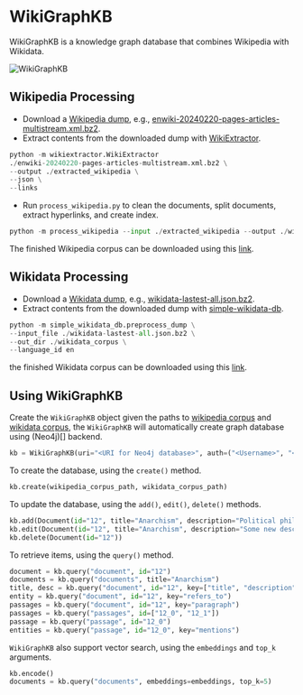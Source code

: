 # WikiGraphKB
WikiGraphKB is a knowledge graph database that combines Wikipedia with Wikidata.

![WikiGraphKB](https://github.com/panuthept/wiki_graph_kb/assets/28400944/e41187e4-48d7-40ae-a212-257b451cded3)


## Wikipedia Processing
- Download a [Wikipedia dump](https://dumps.wikimedia.org/enwiki/20240220/), e.g., [enwiki-20240220-pages-articles-multistream.xml.bz2](https://dumps.wikimedia.org/enwiki/20240220/enwiki-20240220-pages-articles-multistream.xml.bz2).
- Extract contents from the downloaded dump with [WikiExtractor](https://github.com/attardi/wikiextractor/tree/master).
```python
python -m wikiextractor.WikiExtractor
./enwiki-20240220-pages-articles-multistream.xml.bz2 \
--output ./extracted_wikipedia \
--json \
--links
```
- Run `process_wikipedia.py` to clean the documents, split documents, extract hyperlinks, and create index.
```python
python -m process_wikipedia --input ./extracted_wikipedia --output ./wikipedia_corpus
```

The finished Wikipedia corpus can be downloaded using this [link]().

## Wikidata Processing
- Download a [Wikidata dump](https://www.wikidata.org/wiki/Wikidata:Database_download/en), e.g., [wikidata-lastest-all.json.bz2](https://dumps.wikimedia.org/wikidatawiki/entities/latest-all.json.bz2).
- Extract contents from the downloaded dump with [simple-wikidata-db](https://github.com/neelguha/simple-wikidata-db).
```python
python -m simple_wikidata_db.preprocess_dump \
--input_file ./wikidata-lastest-all.json.bz2 \
--out_dir ./wikidata_corpus \
--language_id en
```

the finished Wikidata corpus can be downloaded using this [link]().

## Using WikiGraphKB
Create the `WikiGraphKB` object given the paths to [wikipedia corpus]() and [wikidata corpus](), the `WikiGraphKB` will automatically create graph database using (Neo4j)[] backend.
```python
kb = WikiGraphKB(uri="<URI for Neo4j database>", auth=("<Username>", "<Password>"), database_name="WikiGraphKB_20240220")
```
To create the database, using the `create()` method.
```python
kb.create(wikipedia_corpus_path, wikidata_corpus_path)
```
To update the database, using the `add()`, `edit()`, `delete()` methods.
```python
kb.add(Document(id="12", title="Anarchism", description="Political philosophy and movement"))     # Add a document
kb.edit(Document(id="12", title="Anarchism", description="Some new description"))                 # Edit a document
kb.delete(Document(id="12"))                                                                      # Remove a document
```
To retrieve items, using the `query()` method.
```python
document = kb.query("document", id="12")                                     # Retrieve the document whose id is '12'
documents = kb.query("documents", title="Anarchism")                         # Retrieve all documents whose title is 'Anarchism'
title, desc = kb.query("document", id="12", key=["title", "description"])    # Retrieve title and description of the document whose id is '12'
entity = kb.query("document", id="12", key="refers_to")                      # Retrieve the entity of the document whose id is '12'
passages = kb.query("document", id="12", key="paragraph")                    # Retrieve all passages in the document whose id is '12'
passages = kb.query("passages", id=["12_0", "12_1"])                         # Retrieve the first and second passages in the document whose id is '12'
passage = kb.query("passage", id="12_0")                                     # Retrieve the first passage in the document whose id is '12'
entities = kb.query("passage", id="12_0", key="mentions")                    # Retrieve all entities mentioned in the passage whose id is '12_0'
```
`WikiGraphKB` also support vector search, using the `embeddings` and `top_k` arguments.
```python
kb.encode()                                                                  # Encode knowledge using default encoder model
documents = kb.query("documents", embeddings=embeddings, top_k=5)            # Retrieve top-5 documents
```
